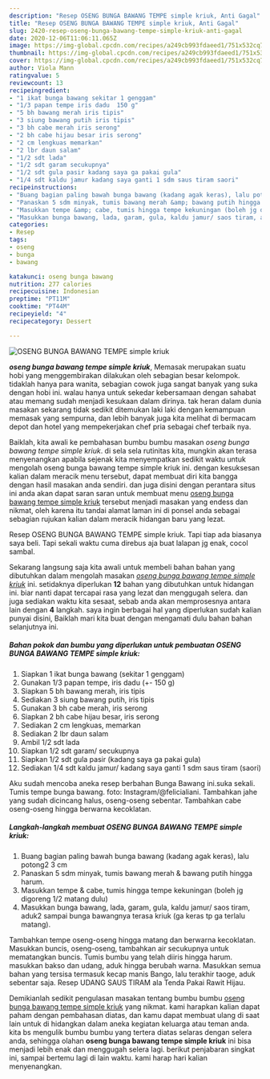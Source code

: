 ```yaml
---
description: "Resep OSENG BUNGA BAWANG TEMPE simple kriuk, Anti Gagal"
title: "Resep OSENG BUNGA BAWANG TEMPE simple kriuk, Anti Gagal"
slug: 2420-resep-oseng-bunga-bawang-tempe-simple-kriuk-anti-gagal
date: 2020-12-06T11:06:11.065Z
image: https://img-global.cpcdn.com/recipes/a249cb993fdaeed1/751x532cq70/oseng-bunga-bawang-tempe-simple-kriuk-foto-resep-utama.jpg
thumbnail: https://img-global.cpcdn.com/recipes/a249cb993fdaeed1/751x532cq70/oseng-bunga-bawang-tempe-simple-kriuk-foto-resep-utama.jpg
cover: https://img-global.cpcdn.com/recipes/a249cb993fdaeed1/751x532cq70/oseng-bunga-bawang-tempe-simple-kriuk-foto-resep-utama.jpg
author: Viola Mann
ratingvalue: 5
reviewcount: 13
recipeingredient:
- "1 ikat bunga bawang sekitar 1 genggam"
- "1/3 papan tempe iris dadu  150 g"
- "5 bh bawang merah iris tipis"
- "3 siung bawang putih iris tipis"
- "3 bh cabe merah iris serong"
- "2 bh cabe hijau besar iris serong"
- "2 cm lengkuas memarkan"
- "2 lbr daun salam"
- "1/2 sdt lada"
- "1/2 sdt garam secukupnya"
- "1/2 sdt gula pasir kadang saya ga pakai gula"
- "1/4 sdt kaldu jamur kadang saya ganti 1 sdm saus tiram saori"
recipeinstructions:
- "Buang bagian paling bawah bunga bawang (kadang agak keras), lalu potong2 3 cm"
- "Panaskan 5 sdm minyak, tumis bawang merah &amp; bawang putih hingga harum."
- "Masukkan tempe &amp; cabe, tumis hingga tempe kekuningan (boleh jg digoreng 1/2 matang dulu)"
- "Masukkan bunga bawang, lada, garam, gula, kaldu jamur/ saos tiram, aduk2 sampai bunga bawangnya terasa kriuk (ga keras tp ga terlalu matang)."
categories:
- Resep
tags:
- oseng
- bunga
- bawang

katakunci: oseng bunga bawang 
nutrition: 277 calories
recipecuisine: Indonesian
preptime: "PT11M"
cooktime: "PT44M"
recipeyield: "4"
recipecategory: Dessert

---
```



![OSENG BUNGA BAWANG TEMPE simple kriuk](https://img-global.cpcdn.com/recipes/a249cb993fdaeed1/751x532cq70/oseng-bunga-bawang-tempe-simple-kriuk-foto-resep-utama.jpg)

<b><i>oseng bunga bawang tempe simple kriuk</i></b>, Memasak merupakan suatu hobi yang menggembirakan dilakukan oleh sebagian besar kelompok. tidaklah hanya para wanita, sebagian cowok juga sangat banyak yang suka dengan hobi ini. walau hanya untuk sekedar kebersamaan dengan sahabat atau memang sudah menjadi kesukaan dalam dirinya. tak heran dalam dunia masakan sekarang tidak sedikit ditemukan laki laki dengan kemampuan memasak yang sempurna, dan lebih banyak juga kita melihat di bermacam depot dan hotel yang mempekerjakan chef pria sebagai chef terbaik nya.

Baiklah, kita awali ke pembahasan bumbu bumbu masakan <i>oseng bunga bawang tempe simple kriuk</i>. di sela sela rutinitas kita, mungkin akan terasa menyenangkan apabila sejenak kita menyempatkan sedikit waktu untuk mengolah oseng bunga bawang tempe simple kriuk ini. dengan kesuksesan kalian dalam meracik menu tersebut, dapat membuat diri kita bangga dengan hasil masakan anda sendiri. dan juga disini dengan perantara situs ini anda akan dapat saran saran untuk membuat menu <u>oseng bunga bawang tempe simple kriuk</u> tersebut menjadi masakan yang endess dan nikmat, oleh karena itu tandai alamat laman ini di ponsel anda sebagai sebagian rujukan kalian dalam meracik hidangan baru yang lezat.

Resep OSENG BUNGA BAWANG TEMPE simple kriuk. Tapi tiap ada biasanya saya beli. Tapi sekali waktu cuma direbus aja buat lalapan jg enak, cocol sambal.


Sekarang langsung saja kita awali untuk membeli bahan bahan yang dibutuhkan dalam mengolah masakan <u><i>oseng bunga bawang tempe simple kriuk</i></u> ini. setidaknya diperlukan <b>12</b> bahan yang dibutuhkan untuk hidangan ini. biar nanti dapat tercapai rasa yang lezat dan menggugah selera. dan juga sediakan waktu kita sesaat, sebab anda akan memprosesnya antara lain dengan <b>4</b> langkah. saya ingin berbagai hal yang diperlukan sudah kalian punyai disini, Baiklah mari kita buat dengan mengamati dulu bahan bahan selanjutnya ini.

<!--inarticleads1-->

##### Bahan pokok dan bumbu yang diperlukan untuk pembuatan OSENG BUNGA BAWANG TEMPE simple kriuk:

1. Siapkan 1 ikat bunga bawang (sekitar 1 genggam)
1. Gunakan 1/3 papan tempe, iris dadu (+- 150 g)
1. Siapkan 5 bh bawang merah, iris tipis
1. Sediakan 3 siung bawang putih, iris tipis
1. Gunakan 3 bh cabe merah, iris serong
1. Siapkan 2 bh cabe hijau besar, iris serong
1. Sediakan 2 cm lengkuas, memarkan
1. Sediakan 2 lbr daun salam
1. Ambil 1/2 sdt lada
1. Siapkan 1/2 sdt garam/ secukupnya
1. Siapkan 1/2 sdt gula pasir (kadang saya ga pakai gula)
1. Sediakan 1/4 sdt kaldu jamur/ kadang saya ganti 1 sdm saus tiram (saori)


Aku sudah mencoba aneka resep berbahan Bunga Bawang ini.suka sekali. Tumis tempe bunga bawang. foto: Instagram/@felicialiani. Tambahkan jahe yang sudah dicincang halus, oseng-oseng sebentar. Tambahkan cabe oseng-oseng hingga berwarna kecoklatan. 

<!--inarticleads2-->

##### Langkah-langkah membuat OSENG BUNGA BAWANG TEMPE simple kriuk:

1. Buang bagian paling bawah bunga bawang (kadang agak keras), lalu potong2 3 cm
1. Panaskan 5 sdm minyak, tumis bawang merah &amp; bawang putih hingga harum.
1. Masukkan tempe &amp; cabe, tumis hingga tempe kekuningan (boleh jg digoreng 1/2 matang dulu)
1. Masukkan bunga bawang, lada, garam, gula, kaldu jamur/ saos tiram, aduk2 sampai bunga bawangnya terasa kriuk (ga keras tp ga terlalu matang).


Tambahkan tempe oseng-oseng hingga matang dan berwarna kecoklatan. Masukkan buncis, oseng-oseng, tambahkan air secukupnya untuk mematangkan buncis. Tumis bumbu yang telah diiris hingga harum. masukkan bakso dan udang, aduk hingga berubah warna. Masukkan semua bahan yang tersisa termasuk kecap manis Bango, lalu terakhir taoge, aduk sebentar saja. Resep UDANG SAUS TIRAM ala Tenda Pakai Rawit Hijau. 

Demikianlah sedikit pengulasan masakan tentang bumbu bumbu <u>oseng bunga bawang tempe simple kriuk</u> yang nikmat. kami harapkan kalian dapat paham dengan pembahasan diatas, dan kamu dapat membuat ulang di saat lain untuk di hidangkan dalam aneka kegiatan keluarga atau teman anda. kita bs mengulik bumbu bumbu yang tertera diatas selaras dengan selera anda, sehingga olahan <b>oseng bunga bawang tempe simple kriuk</b> ini bisa menjadi lebih enak dan menggugah selera lagi. berikut penjabaran singkat ini, sampai bertemu lagi di lain waktu. kami harap hari kalian menyenangkan.
